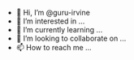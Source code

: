 - 👋 Hi, I’m @guru-irvine
- 👀 I’m interested in ...
- 🌱 I’m currently learning ...
- 💞️ I’m looking to collaborate on ...
- 📫 How to reach me ...

<!---
guru-irvine/guru-irvine is a ✨ special ✨ repository because its `README.md` (this file) appears on your GitHub profile.
You can click the Preview link to take a look at your changes.
--->

